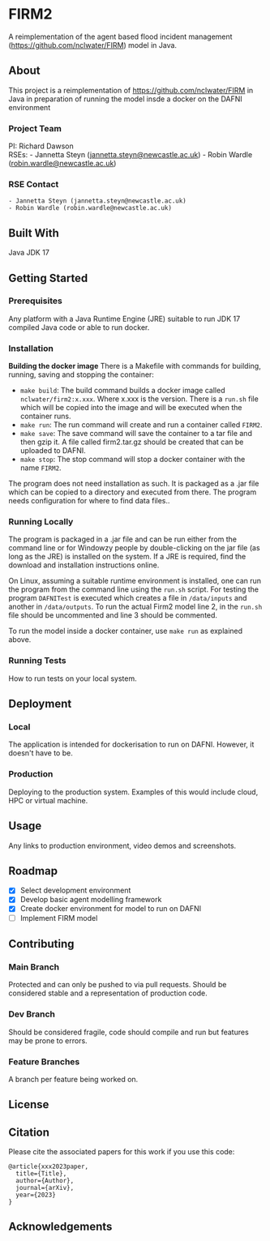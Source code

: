 # FIRM2
A reimplementation of the agent based flood incident management (https://github.com/nclwater/FIRM)
model in Java.

## About

This project is a reimplementation of https://github.com/nclwater/FIRM
in Java in preparation of running the model insde a docker on the DAFNI
environment

### Project Team
PI: Richard Dawson  
RSEs:
    - Jannetta Steyn (jannetta.steyn@newcastle.ac.uk)
    - Robin Wardle (robin.wardle@newcastle.ac.uk)

### RSE Contact
    - Jannetta Steyn (jannetta.steyn@newcastle.ac.uk)
    - Robin Wardle (robin.wardle@newcastle.ac.uk)


## Built With

Java JDK 17

## Getting Started

### Prerequisites

Any platform with a Java Runtime Engine (JRE) suitable to run JDK 17 compiled Java code or able to run docker.

### Installation

**Building the docker image**
There is a Makefile with commands for building, running, saving and stopping the container:

- `make build`: The build command builds a docker image called `nclwater/firm2:x.xxx`. Where x.xxx is the version. There is a `run.sh` file which will be copied into the image and will be executed when the container runs.
- `make run`: The run command will create and run a container called `FIRM2`.
- `make save`: The save command will save the container to a tar file and then gzip it. A file called firm2.tar.gz should be created that can be uploaded to DAFNI.
- `make stop`: The stop command will stop a docker container with the name `FIRM2`.

The program does not need installation as such. It is packaged as a .jar file which can be copied to
a directory and executed from there. The program needs configuration for where to find data files..

### Running Locally

The program is packaged in a .jar file and can be run either from the command line or
for Windowzy people by double-clicking on the jar file (as long as the JRE) is
installed on the system. If a JRE is required, find the download and installation instructions
online.

On Linux, assuming a suitable runtime environment is installed, one can run the program from the command line using the `run.sh` script. For testing the program `DAFNITest` is executed which creates a file in `/data/inputs` and another in `/data/outputs`. To run the actual Firm2 model line 2, in the `run.sh` file should be uncommented and line 3 should be commented.  

To run the model inside a docker container, use `make run` as explained above.
### Running Tests

How to run tests on your local system.

## Deployment

### Local

The application is intended for dockerisation to run on DAFNI. However, it doesn't have to be. 

### Production

Deploying to the production system. Examples of this would include cloud, HPC or virtual machine. 

## Usage

Any links to production environment, video demos and screenshots.

## Roadmap

- [x] Select development environment
- [x] Develop basic agent modelling framework
- [x] Create docker environment for model to run on DAFNI
- [ ] Implement FIRM model

## Contributing

### Main Branch
Protected and can only be pushed to via pull requests. Should be considered stable and a representation of production code.

### Dev Branch
Should be considered fragile, code should compile and run but features may be prone to errors.

### Feature Branches
A branch per feature being worked on.



## License

## Citation

Please cite the associated papers for this work if you use this code:

```
@article{xxx2023paper,
  title={Title},
  author={Author},
  journal={arXiv},
  year={2023}
}
```


## Acknowledgements

